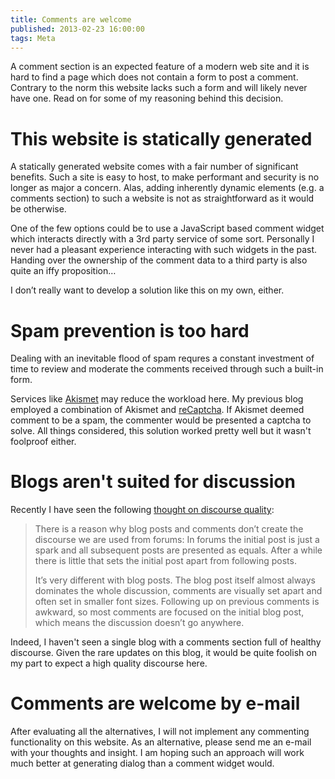 ```yaml
---
title: Comments are welcome
published: 2013-02-23 16:00:00
tags: Meta
---
```


A comment section is an expected feature of a modern web site and it is hard to
find a page which does not contain a form to post a comment. Contrary to the
norm this website lacks such a form and will likely never have one. Read on for
some of my reasoning behind this decision.

# This website is statically generated

A statically generated website comes with a fair number of significant benefits.
Such a site is easy to host, to make performant and security is no longer as
major a concern. Alas, adding inherently dynamic elements (e.g. a comments
section) to such a website is not as straightforward as it would be otherwise.

One of the few options could be to use a JavaScript based comment widget which
interacts directly with a 3rd party service of some sort. Personally I never had
a pleasant experience interacting with such widgets in the past. Handing over
the ownership of the comment data to a third party is also quite an iffy
proposition…

I don’t really want to develop a solution like this on my own, either.

# Spam prevention is too hard

Dealing with an inevitable flood of spam requres a constant investment of time
to review and moderate the comments received through such a built-in form.

Services like [Akismet][akismet] may reduce the workload here. My previous blog
employed a combination of Akismet and [reCaptcha][recaptcha].  If Akismet deemed
comment to be a spam, the commenter would be presented a captcha to solve. All
things considered, this solution worked pretty well but it wasn't foolproof
either.

[akismet]: https://akismet.com/
[recaptcha]: http://www.google.com/recaptcha

# Blogs aren't suited for discussion

Recently I have seen the following [thought on discourse quality][citation-source]:

> There is a reason why blog posts and comments don’t create the discourse we
> are used from forums: In forums the initial post is just a spark and all
> subsequent posts are presented as equals. After a while there is little
> that sets the initial post apart from following posts.
>
> It’s very different with blog posts. The blog post itself almost always
> dominates the whole discussion, comments are visually set apart and often
> set in smaller font sizes. Following up on previous comments is awkward, so
> most comments are focused on the initial blog post, which means the
> discussion doesn’t go anywhere.

Indeed, I haven't seen a single blog with a comments section full of healthy
discourse. Given the rare updates on this blog, it would be quite foolish on my
part to expect a high quality discourse here.

[citation-source]: http://abdulkadir.net/2013/02/25/why-blogs-arent-suited-for-discussion/

# Comments are welcome by e-mail

After evaluating all the alternatives, I will not implement any commenting
functionality on this website. As an alternative, please send me an e-mail with
your thoughts and insight. I am hoping such an approach will work much better at
generating dialog than a comment widget would.

